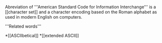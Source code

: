 Abreviation of
'''American Standard Code for Information Interchange''' is a [[character set]] and a character encoding based on the Roman alphabet as used in modern English on computers.

'''Related words'''

*[[ASCIIbetical]]
*[[extended ASCII]]